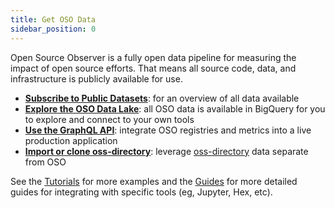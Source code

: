 ```yaml
---
title: Get OSO Data
sidebar_position: 0
---
```


Open Source Observer is a fully open data pipeline for measuring the impact of open source efforts.
That means all source code, data, and infrastructure is publicly available for use.

- [**Subscribe to Public Datasets**](./datasets/index.mdx): for an overview of all data available
- [**Explore the OSO Data Lake**](./query-data.mdx): all OSO data is available in BigQuery for you to explore and connect to your own tools
- [**Use the GraphQL API**](./api.md): integrate OSO registries and metrics into a live production application
- [**Import or clone oss-directory**](./oss-directory.md): leverage [oss-directory](https://github.com/opensource-observer/oss-directory) data separate from OSO

See the [Tutorials](./tutorials/index.md) for more examples and the [Guides](./guides/index.md) for more detailed guides for integrating with specific tools (eg, Jupyter, Hex, etc).
